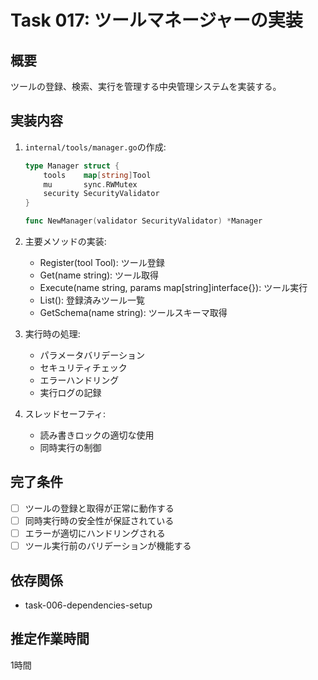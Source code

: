 # Task 017: ツールマネージャーの実装

## 概要
ツールの登録、検索、実行を管理する中央管理システムを実装する。

## 実装内容
1. `internal/tools/manager.go`の作成:
   ```go
   type Manager struct {
       tools    map[string]Tool
       mu       sync.RWMutex
       security SecurityValidator
   }
   
   func NewManager(validator SecurityValidator) *Manager
   ```

2. 主要メソッドの実装:
   - Register(tool Tool): ツール登録
   - Get(name string): ツール取得
   - Execute(name string, params map[string]interface{}): ツール実行
   - List(): 登録済みツール一覧
   - GetSchema(name string): ツールスキーマ取得

3. 実行時の処理:
   - パラメータバリデーション
   - セキュリティチェック
   - エラーハンドリング
   - 実行ログの記録

4. スレッドセーフティ:
   - 読み書きロックの適切な使用
   - 同時実行の制御

## 完了条件
- [ ] ツールの登録と取得が正常に動作する
- [ ] 同時実行時の安全性が保証されている
- [ ] エラーが適切にハンドリングされる
- [ ] ツール実行前のバリデーションが機能する

## 依存関係
- task-006-dependencies-setup

## 推定作業時間
1時間